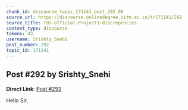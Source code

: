 ```yaml
---
chunk_id: discourse_topic_171141_post_292_00
source_url: https://discourse.onlinedegree.iitm.ac.in/t/171141/292
source_title: Tds-official-Project1-discrepencies
content_type: discourse
tokens: 43
username: Srishty_Snehi
post_number: 292
topic_id: 171141
---
```


## Post #292 by Srishty_Snehi

**Direct Link**: [Post #292](https://discourse.onlinedegree.iitm.ac.in/t/171141/292)

Hello Sir,
